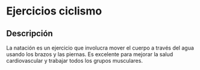 # Ejercicios ciclismo

## Descripción
La natación es un ejercicio que involucra mover el cuerpo a través del agua usando los brazos y las piernas. Es excelente para mejorar la salud cardiovascular y trabajar todos los grupos musculares.